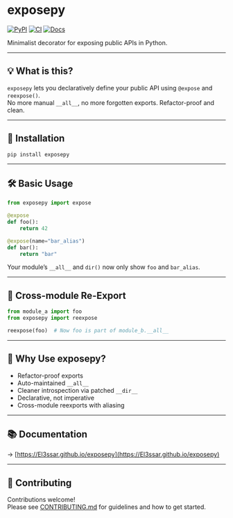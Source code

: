 # exposepy

[![PyPI](https://img.shields.io/pypi/v/exposepy.svg)](https://pypi.org/project/exposepy/)
[![CI](https://github.com/El3ssar/exposepy/actions/workflows/ci.yml/badge.svg)](https://github.com/El3ssar/exposepy/actions/workflows/ci.yml)
[![Docs](https://img.shields.io/badge/docs-online-brightgreen.svg)](https://El3ssar.github.io/exposepy/)

Minimalist decorator for exposing public APIs in Python.

---

## 💡 What is this?

`exposepy` lets you declaratively define your public API using `@expose` and `reexpose()`.  
No more manual `__all__`, no more forgotten exports. Refactor-proof and clean.

---

## 🚀 Installation

```bash
pip install exposepy
```

---

## 🛠️ Basic Usage

```python
from exposepy import expose

@expose
def foo():
    return 42

@expose(name="bar_alias")
def bar():
    return "bar"
```

Your module’s `__all__` and `dir()` now only show `foo` and `bar_alias`.

---

## 🔁 Cross-module Re-Export

```python
from module_a import foo
from exposepy import reexpose

reexpose(foo)  # Now foo is part of module_b.__all__
```

---

## 🧠 Why Use exposepy?

- Refactor-proof exports
- Auto-maintained `__all__`
- Cleaner introspection via patched `__dir__`
- Declarative, not imperative
- Cross-module reexports with aliasing

---

## 📚 Documentation

→ [https://El3ssar.github.io/exposepy](https://El3ssar.github.io/exposepy)

---

## 🤝 Contributing

Contributions welcome!  
Please see [CONTRIBUTING.md](CONTRIBUTING.md) for guidelines and how to get started.
